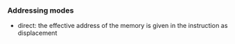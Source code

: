 ### Addressing modes

- direct: the effective address of the memory is given in the instruction as displacement
